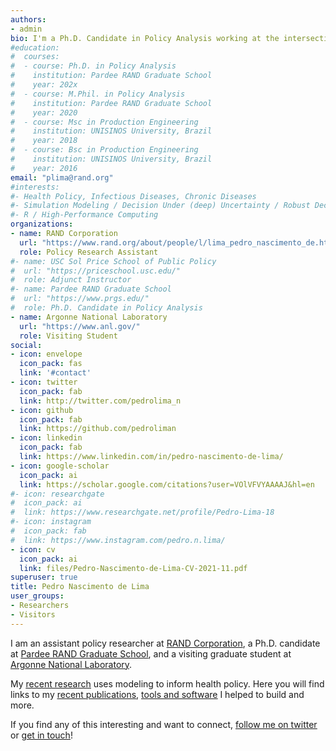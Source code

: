 ```yaml
---
authors:
- admin
bio: I'm a Ph.D. Candidate in Policy Analysis working at the intersection of Simulation Modeling (ABM, Systems Dynamics, Microsim), Policy Analysis and Decision Making Under Deep Uncertainty.
#education:
#  courses:
#  - course: Ph.D. in Policy Analysis
#    institution: Pardee RAND Graduate School
#    year: 202x
#  - course: M.Phil. in Policy Analysis
#    institution: Pardee RAND Graduate School
#    year: 2020
#  - course: Msc in Production Engineering
#    institution: UNISINOS University, Brazil
#    year: 2018
#  - course: Bsc in Production Engineering
#    institution: UNISINOS University, Brazil
#    year: 2016
email: "plima@rand.org"
#interests:
#- Health Policy, Infectious Diseases, Chronic Diseases
#- Simulation Modeling / Decision Under (deep) Uncertainty / Robust Decision Making
#- R / High-Performance Computing
organizations:
- name: RAND Corporation
  url: "https://www.rand.org/about/people/l/lima_pedro_nascimento_de.html"
  role: Policy Research Assistant
#- name: USC Sol Price School of Public Policy
#  url: "https://priceschool.usc.edu/"
#  role: Adjunct Instructor
#- name: Pardee RAND Graduate School
#  url: "https://www.prgs.edu/"
#  role: Ph.D. Candidate in Policy Analysis
- name: Argonne National Laboratory
  url: "https://www.anl.gov/"
  role: Visiting Student
social:
- icon: envelope
  icon_pack: fas
  link: '#contact'
- icon: twitter
  icon_pack: fab
  link: http://twitter.com/pedrolima_n
- icon: github
  icon_pack: fab
  link: https://github.com/pedroliman
- icon: linkedin
  icon_pack: fab
  link: https://www.linkedin.com/in/pedro-nascimento-de-lima/
- icon: google-scholar
  icon_pack: ai
  link: https://scholar.google.com/citations?user=VOlVFVYAAAAJ&hl=en
#- icon: researchgate
#  icon_pack: ai
#  link: https://www.researchgate.net/profile/Pedro-Lima-18
#- icon: instagram
#  icon_pack: fab
#  link: https://www.instagram.com/pedro.n.lima/
- icon: cv
  icon_pack: ai
  link: files/Pedro-Nascimento-de-Lima-CV-2021-11.pdf
superuser: true
title: Pedro Nascimento de Lima
user_groups:
- Researchers
- Visitors
---
```


I am an assistant policy researcher at [RAND Corporation](https://www.rand.org/about/people/l/lima_pedro_nascimento_de.html), a Ph.D. candidate at [Pardee RAND Graduate School](https://www.prgs.edu/), and a visiting graduate student at [Argonne National Laboratory](https://anl.gov).

My <u>[recent research](#publications)</u> uses modeling to inform health policy. Here you will find links to my <u>[recent publications](#publications)</u>, <u>[tools and software](#projects)</u> I helped to build and more. 

If you find any of this interesting and want to connect, <u>[follow me on twitter](https://twitter.com/pedrolima_n)</u> or <u>[get in touch](#contact)</u>!

<!--
Most of my recent work focused on pressing COVID-19 policy questions. My work <u>[generated recommendations](/publication/2021-reopening-under-uncertainty-stress-testing-california-covid-19-exit-strategy/)</u> for crafting COVID-19 reopening plans, based on a <u>[stress-test of COVID-19 reopening strategies](/publication/2021-reopening-california-robust-decision-making/)</u>. I also helped build <u>[RAND's COVID-19 Policy Tool](https://www.rand.org/pubs/tools/TLA173-1.html)</u>, which became <u>[RAND's most popular research of 2020](https://www.rand.org/blog/2020/12/the-most-popular-rand-research-of-2020.html)</u>. I am passionate about tackling complex and deeply uncertain policy questions with modeling and computing.
-->
<!--
I also teach statistics at USC Sol Price School of Public Policy. Prior to coming to the US, I was a lecturer at UNISINOS, where I taught simulation modeling and other courses in engineering and management programs. Besides teaching and doing research, I enjoy working on consulting projects with a modeling component.
-->
